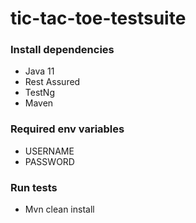 # tic-tac-toe-testsuite

### Install dependencies
- Java 11
- Rest Assured
- TestNg
- Maven

### Required env variables
- USERNAME
- PASSWORD

### Run tests
- Mvn clean install